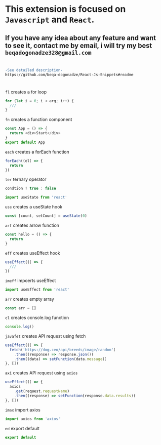# This extension is focused on `Javascript` and `React`.

## If you have any idea about any feature and want to see it, contact me by email, i will try my best `beqadogonadze328@gmail.com `

#

```diff
-See detailed description-
https://github.com/beqa-dogonadze/React-Js-Snippets#readme
```

#

`fl` creates a for loop

```javascript
for (let i = 0; i < arg; i++) {
  ///
}
```

`fn` creates a function component

```javascript
const App = () => {
  return <div>Start</div>
}
export default App
```

`each` creates a forEach function

```javascript
forEach((el) => {
  return
})
```

`ter` ternary operator

```javascript
condtion ? true : false
```

```javascript
import useState from 'react'
```

`use` creates a useState hook

```javascript
const [count, setCount] = useState(0)
```

`arf` creates arrow function

```javascript
const hello = () => {
  return
}
```

`eff` creates useEffect hook

```javascript
useEffect(() => {
  ///
})
```

`imeff` impoerts useEffect

```javascript
import useEffect from 'react'
```

`arr` creates empty array

```javascript
const arr = []
```

`cl` creates console.log function

```javascript
console.log()
```

`javafet` creates API request using fetch

```javascript
useEffect(() => {
  fetch('https://dog.ceo/api/breeds/image/random')
    .then((response) => response.json())
    .then((data) => setFunction(data.message))
}, [])
```

`axi` creates API request using `axios`

```javascript
useEffect(() => {
  axios
    .get(request.requestName)
    .then((response) => setFunction(response.data.results))
}, [])
```

`imax` import axios

```javascript
import axios from 'axios'
```

`ed` export default

```javascript
export default
```
